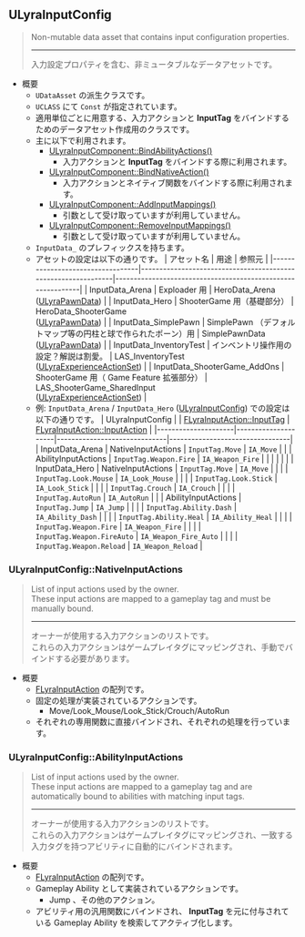 ## ULyraInputConfig

> Non-mutable data asset that contains input configuration properties.
> 
> ----
> 入力設定プロパティを含む、非ミュータブルなデータアセットです。

* 概要
	* `UDataAsset` の派生クラスです。
	* `UCLASS` にて `Const` が指定されています。
	* 適用単位ごとに用意する、入力アクションと **InputTag** をバインドするためのデータアセット作成用のクラスです。
	* 主に以下で利用されます。
		* [ULyraInputComponent::BindAbilityActions()] 
			* 入力アクションと **InputTag** をバインドする際に利用されます。
		* [ULyraInputComponent::BindNativeAction()] 
			* 入力アクションとネイティブ関数をバインドする際に利用されます。
		* [ULyraInputComponent::AddInputMappings()] 
			* 引数として受け取っていますが利用していません。
		* [ULyraInputComponent::RemoveInputMappings()]
			* 引数として受け取っていますが利用していません。
	* `InputData_` のプレフィックスを持ちます。
	* アセットの設定は以下の通りです。
		| アセット名                       | 用途                                                          | 参照元                                                      |
		|----------------------------------|---------------------------------------------------------------|-------------------------------------------------------------|
		| InputData_Arena                  | Exploader 用                                                  | HeroData_Arena<br>([ULyraPawnData])                         |
		| InputData_Hero                   | ShooterGame 用（基礎部分）                                    | HeroData_ShooterGame<br>([ULyraPawnData])                   |
		| InputData_SimplePawn             | SimplePawn （デフォルトマップ等の円柱と球で作られたポーン）用 | SimplePawnData<br>([ULyraPawnData])                         |
		| InputData_InventoryTest          | インベントリ操作用の設定？解説は割愛。                        | LAS_InventoryTest<br>([ULyraExperienceActionSet])           |
		| InputData_ShooterGame_AddOns     | ShooterGame 用（ Game Feature 拡張部分）                      | LAS_ShooterGame_SharedInput<br>([ULyraExperienceActionSet]) |
	* 例: `InputData_Arena` / `InputData_Hero` ([ULyraInputConfig]) での設定は以下の通りです。
		| ULyraInputConfig    |                     | [FLyraInputAction::InputTag] | [FLyraInputAction::InputAction] |
		|---------------------|---------------------|------------------------------|---------------------------------|
		| InputData_Arena     | NativeInputActions  | `InputTag.Move`              | `IA_Move`                       |
		|                     | AbilityInputActions | `InputTag.Weapon.Fire`       | `IA_Weapon_Fire`                |
		|                     |                     |                              |                                 |
		| InputData_Hero      | NativeInputActions  | `InputTag.Move`              | `IA_Move`                       |
		|                     |                     | `InputTag.Look.Mouse`        | `IA_Look_Mouse`                 |
		|                     |                     | `InputTag.Look.Stick`        | `IA_Look_Stick`                 |
		|                     |                     | `InputTag.Crouch`            | `IA_Crouch`                     |
		|                     |                     | `InputTag.AutoRun`           | `IA_AutoRun`                    |
		|                     | AbilityInputActions | `InputTag.Jump`              | `IA_Jump`                       |
		|                     |                     | `InputTag.Ability.Dash`      | `IA_Ability_Dash`               |
		|                     |                     | `InputTag.Ability.Heal`      | `IA_Ability_Heal`               |
		|                     |                     | `InputTag.Weapon.Fire`       | `IA_Weapon_Fire`                |
		|                     |                     | `InputTag.Weapon.FireAuto`   | `IA_Weapon_Fire_Auto`           |
		|                     |                     | `InputTag.Weapon.Reload`     | `IA_Weapon_Reload`              |


### ULyraInputConfig::NativeInputActions

> List of input actions used by the owner.  
> These input actions are mapped to a gameplay tag and must be manually bound.  
> 
> ----
> オーナーが使用する入力アクションのリストです。  
> これらの入力アクションはゲームプレイタグにマッピングされ、手動でバインドする必要があります。  

* 概要
	* [FLyraInputAction] の配列です。
	* 固定の処理が実装されているアクションです。
		* Move/Look_Mouse/Look_Stick/Crouch/AutoRun
	* それぞれの専用関数に直接バインドされ、それぞれの処理を行っています。

### ULyraInputConfig::AbilityInputActions

> List of input actions used by the owner.  
> These input actions are mapped to a gameplay tag and are automatically bound to abilities with matching input tags.  
> 
> ----
> オーナーが使用する入力アクションのリストです。  
> これらの入力アクションはゲームプレイタグにマッピングされ、一致する入力タグを持つアビリティに自動的にバインドされます。  

* 概要
	* [FLyraInputAction] の配列です。
	* Gameplay Ability として実装されているアクションです。
		* Jump 、その他のアクション。
	* アビリティ用の汎用関数にバインドされ、 **InputTag** を元に付与されている Gameplay Ability を検索してアクティブ化します。


<!--- ページ内のリンク --->

<!--- 自前の画像へのリンク --->

<!--- generated --->
[ULyraInputConfig]: #ulyrainputconfig
[ULyraExperienceActionSet]: ../../Lyra/Experience/ULyraExperienceActionSet.md#ulyraexperienceactionset
[FLyraInputAction]: ../../Lyra/Input/FLyraInputAction.md#flyrainputaction
[FLyraInputAction::InputAction]: ../../Lyra/Input/FLyraInputAction.md#flyrainputactioninputaction
[FLyraInputAction::InputTag]: ../../Lyra/Input/FLyraInputAction.md#flyrainputactioninputtag
[ULyraInputComponent::AddInputMappings()]: ../../Lyra/Input/ULyraInputComponent.md#ulyrainputcomponentaddinputmappings
[ULyraInputComponent::RemoveInputMappings()]: ../../Lyra/Input/ULyraInputComponent.md#ulyrainputcomponentremoveinputmappings
[ULyraInputComponent::BindNativeAction()]: ../../Lyra/Input/ULyraInputComponent.md#ulyrainputcomponentbindnativeaction
[ULyraInputComponent::BindAbilityActions()]: ../../Lyra/Input/ULyraInputComponent.md#ulyrainputcomponentbindabilityactions
[ULyraPawnData]: ../../Lyra/PawnSetting/ULyraPawnData.md#ulyrapawndata
